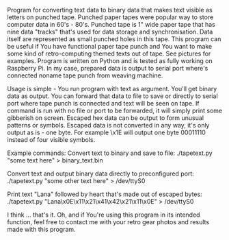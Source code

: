 Program for converting text data to binary data that makes text visible as letters on punched tape.
Punched paper tapes were popular way to store computer data in 60's - 80's. Punched tape is 1" wide paper tape that has nine data "tracks" that's used for data storage and synchronisation. Data itself are represented as small punched holes in this tape. This program can be useful if You have functional paper tape punch and You want to make some kind of retro-computing themed texts out of tape. See pictures for examples.
Program is written on Python and is tested as fully working on Raspberry Pi. In my case, prepared data is output to serial port where's connected noname tape punch from weaving machine.

Usage is simple - You run program with text as argument. You'll get binary data as output. You can forward that data to file to save or directly to serial port where tape punch is connected and text will be seen on tape. If command is run with no file or port to be forwarded, it will simply print some gibberish on screen.
Escaped hex data can be output to form unusual patterns or symbols. Escaped data is not converted in any way, it's only output as is - one byte. For example \x1E will output one byte 00011110 instead of four visible symbols.

  Example commands:
  Convert text to binary and save to file:
  ./tapetext.py "some text here" > binary_text.bin

Convert text and output binary data directly to preconfigured port:
./tapetext.py "some other text here" > /dev/ttyS0

Print text "Lana" followed by heart that's made out of escaped bytes:
./tapetext.py "Lana\x0E\x11\x21\x41\x42\x21\x11\x0E" > /dev/ttyS0

I think ... that's it.
Oh, and if You're using this program in its intended function, feel free to contact me with your retro gear photos and results made with this program.
